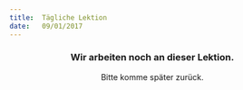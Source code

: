 ```yaml
---
title:  Tägliche Lektion
date:   09/01/2017
---
```


### <center>Wir arbeiten noch an dieser Lektion.</center>
<center>Bitte komme später zurück.</center>
